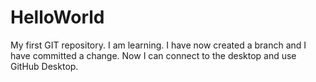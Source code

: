 # HelloWorld
My first GIT repository.  I am learning.  I have now created a branch and I have committed a change.  Now I can connect to the desktop and use GitHub Desktop.
